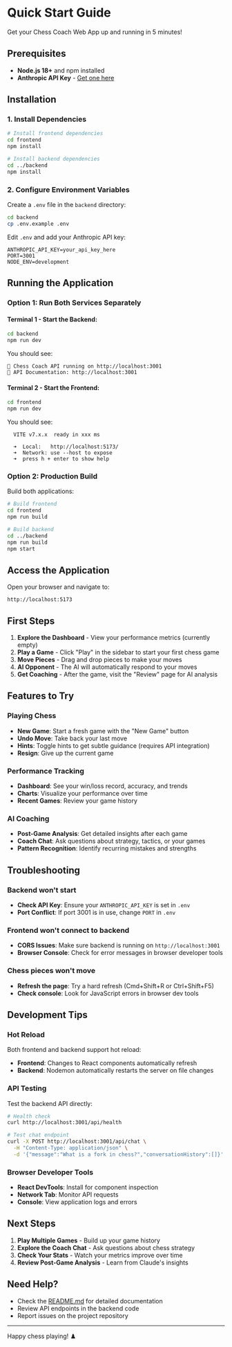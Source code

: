 # Quick Start Guide

Get your Chess Coach Web App up and running in 5 minutes!

## Prerequisites

- **Node.js 18+** and npm installed
- **Anthropic API Key** - [Get one here](https://console.anthropic.com/)

## Installation

### 1. Install Dependencies

```bash
# Install frontend dependencies
cd frontend
npm install

# Install backend dependencies
cd ../backend
npm install
```

### 2. Configure Environment Variables

Create a `.env` file in the `backend` directory:

```bash
cd backend
cp .env.example .env
```

Edit `.env` and add your Anthropic API key:

```env
ANTHROPIC_API_KEY=your_api_key_here
PORT=3001
NODE_ENV=development
```

## Running the Application

### Option 1: Run Both Services Separately

#### Terminal 1 - Start the Backend:
```bash
cd backend
npm run dev
```

You should see:
```
🚀 Chess Coach API running on http://localhost:3001
📝 API Documentation: http://localhost:3001
```

#### Terminal 2 - Start the Frontend:
```bash
cd frontend
npm run dev
```

You should see:
```
  VITE v7.x.x  ready in xxx ms

  ➜  Local:   http://localhost:5173/
  ➜  Network: use --host to expose
  ➜  press h + enter to show help
```

### Option 2: Production Build

Build both applications:

```bash
# Build frontend
cd frontend
npm run build

# Build backend
cd ../backend
npm run build
npm start
```

## Access the Application

Open your browser and navigate to:
```
http://localhost:5173
```

## First Steps

1. **Explore the Dashboard** - View your performance metrics (currently empty)
2. **Play a Game** - Click "Play" in the sidebar to start your first chess game
3. **Move Pieces** - Drag and drop pieces to make your moves
4. **AI Opponent** - The AI will automatically respond to your moves
5. **Get Coaching** - After the game, visit the "Review" page for AI analysis

## Features to Try

### Playing Chess
- **New Game**: Start a fresh game with the "New Game" button
- **Undo Move**: Take back your last move
- **Hints**: Toggle hints to get subtle guidance (requires API integration)
- **Resign**: Give up the current game

### Performance Tracking
- **Dashboard**: See your win/loss record, accuracy, and trends
- **Charts**: Visualize your performance over time
- **Recent Games**: Review your game history

### AI Coaching
- **Post-Game Analysis**: Get detailed insights after each game
- **Coach Chat**: Ask questions about strategy, tactics, or your games
- **Pattern Recognition**: Identify recurring mistakes and strengths

## Troubleshooting

### Backend won't start
- **Check API Key**: Ensure your `ANTHROPIC_API_KEY` is set in `.env`
- **Port Conflict**: If port 3001 is in use, change `PORT` in `.env`

### Frontend won't connect to backend
- **CORS Issues**: Make sure backend is running on `http://localhost:3001`
- **Browser Console**: Check for error messages in browser developer tools

### Chess pieces won't move
- **Refresh the page**: Try a hard refresh (Cmd+Shift+R or Ctrl+Shift+F5)
- **Check console**: Look for JavaScript errors in browser dev tools

## Development Tips

### Hot Reload
Both frontend and backend support hot reload:
- **Frontend**: Changes to React components automatically refresh
- **Backend**: Nodemon automatically restarts the server on file changes

### API Testing
Test the backend API directly:

```bash
# Health check
curl http://localhost:3001/api/health

# Test chat endpoint
curl -X POST http://localhost:3001/api/chat \
  -H "Content-Type: application/json" \
  -d '{"message":"What is a fork in chess?","conversationHistory":[]}'
```

### Browser Developer Tools
- **React DevTools**: Install for component inspection
- **Network Tab**: Monitor API requests
- **Console**: View application logs and errors

## Next Steps

1. **Play Multiple Games** - Build up your game history
2. **Explore the Coach Chat** - Ask questions about chess strategy
3. **Check Your Stats** - Watch your metrics improve over time
4. **Review Post-Game Analysis** - Learn from Claude's insights

## Need Help?

- Check the [README.md](README.md) for detailed documentation
- Review API endpoints in the backend code
- Report issues on the project repository

---

Happy chess playing! ♟️
